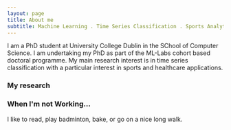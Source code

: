 ```yaml
---
layout: page
title: About me
subtitle: Machine Learning . Time Series Classification . Sports Analytics
---
```


I am a PhD student at University College Dublin in the SChool of Computer Science. I am undertaking my PhD as part of the ML-Labs cohort based doctoral programme. My main research interest is in time series classification with a particular interest in sports and healthcare applications. 

### My research

### When I'm not Working...
I like to read, play badminton, bake, or go on a nice long walk. 



